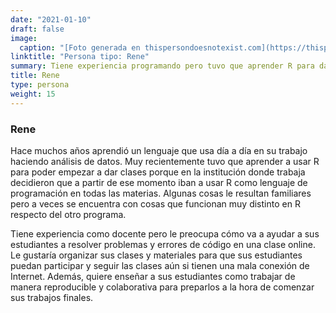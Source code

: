 ```yaml
---
date: "2021-01-10"
draft: false
image:
  caption: "[Foto generada en thispersondoesnotexist.com](https://thispersondoesnotexist.com/)"
linktitle: "Persona tipo: Rene"
summary: Tiene experiencia programando pero tuvo que aprender R para dar clases en materias de programación.
title: Rene
type: persona
weight: 15
---
```


### Rene

Hace muchos años aprendió un lenguaje que usa día a día en su trabajo haciendo análisis de datos. Muy recientemente tuvo que aprender a usar R para poder empezar a dar clases porque en la institución donde trabaja decidieron que a partir de ese momento iban a usar R como lenguaje de programación en todas las materias. Algunas cosas le resultan familiares pero a veces se encuentra con cosas que funcionan muy distinto en R respecto del otro programa.

Tiene experiencia como docente pero le preocupa cómo va a ayudar a sus estudiantes a resolver problemas y errores de código en una clase online. Le gustaría organizar sus clases y materiales para que sus estudiantes puedan participar y seguir las clases aún si tienen una mala conexión de Internet. Además, quiere enseñar a sus estudiantes como trabajar de manera reproducible y colaborativa para preparlos a la hora de comenzar sus trabajos finales.
